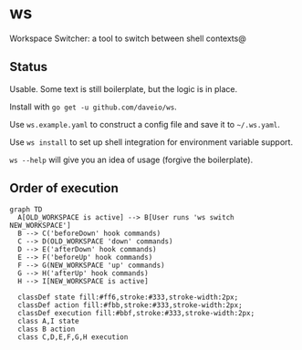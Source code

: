 # ws

Workspace Switcher: a tool to switch between shell contexts@

## Status

Usable. Some text is still boilerplate, but the logic is in place.

Install with `go get -u github.com/daveio/ws`.

Use `ws.example.yaml` to construct a config file and save it to `~/.ws.yaml`.

Use `ws install` to set up shell integration for environment variable support.

`ws --help` will give you an idea of usage (forgive the boilerplate).

## Order of execution

```mermaid
graph TD
  A[OLD_WORKSPACE is active] --> B[User runs 'ws switch NEW_WORKSPACE']
  B --> C('beforeDown' hook commands)
  C --> D(OLD_WORKSPACE 'down' commands)
  D --> E('afterDown' hook commands)
  E --> F('beforeUp' hook commands)
  F --> G(NEW_WORKSPACE 'up' commands)
  G --> H('afterUp' hook commands)
  H --> I[NEW_WORKSPACE is active]

  classDef state fill:#ff6,stroke:#333,stroke-width:2px;
  classDef action fill:#fbb,stroke:#333,stroke-width:2px;
  classDef execution fill:#bbf,stroke:#333,stroke-width:2px;
  class A,I state
  class B action
  class C,D,E,F,G,H execution
```
